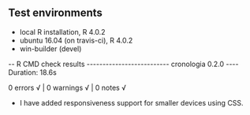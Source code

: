 ## Test environments
* local R installation, R 4.0.2
* ubuntu 16.04 (on travis-ci), R 4.0.2
* win-builder (devel)

-- R CMD check results -------------------------- cronologia 0.2.0 ----
Duration: 18.6s

0 errors √ | 0 warnings √ | 0 notes √

* I have added responsiveness support for smaller devices using CSS. 

